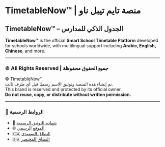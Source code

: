 # TimetableNow™ | منصة تايم تيبل ناو

## TimetableNow™ – الجدول الذكي للمدارس

**TimetableNow™** is the official **Smart School Timetable Platform** developed for schools worldwide, with multilingual support including **Arabic, English, Chinese**, and more.

---

### © All Rights Reserved | جميع الحقوق محفوظة

© TimetableNow™.  
تم إنشاء هذه المنصة وتوثيق الاسم رسميًا قبل أي طرف ثالث.  
This brand is reserved and protected by its official owner.  
**Do not reuse, copy, or distribute without written permission.**

---

### 🔗 الروابط الرسمية

- 📜 [شهادة التوثيق الرسمية](https://eauthenticate.saudibusiness.gov.sa/certificate-details/0000175177)
- 🌐 [الموقع الرسمي](https://timetablenow.com)
- 🇸🇦 [النطاق السعودي](https://timetablenow.com.sa)  
- 🇸🇦 [النطاق المختصر](https://timetablenow.sa)
